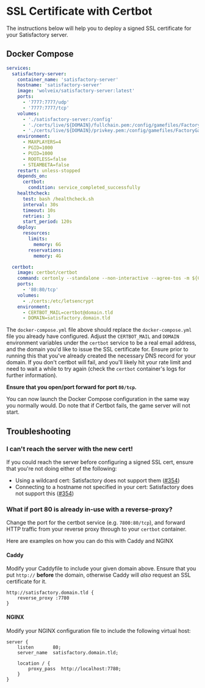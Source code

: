 # SSL Certificate with Certbot

The instructions below will help you to deploy a signed SSL certificate for your Satisfactory server.

## Docker Compose

```yaml
services:
  satisfactory-server:
    container_name: 'satisfactory-server'
    hostname: 'satisfactory-server'
    image: 'wolveix/satisfactory-server:latest'
    ports:
      - '7777:7777/udp'
      - '7777:7777/tcp'
    volumes:
      - './satisfactory-server:/config'
      - './certs/live/${DOMAIN}/fullchain.pem:/config/gamefiles/FactoryGame/Certificates/cert_chain.pem'
      - './certs/live/${DOMAIN}/privkey.pem:/config/gamefiles/FactoryGame/Certificates/private_key.pem'
    environment:
      - MAXPLAYERS=4
      - PGID=1000
      - PUID=1000
      - ROOTLESS=false
      - STEAMBETA=false
    restart: unless-stopped
    depends_on:
      certbot:
        condition: service_completed_successfully
    healthcheck:
      test: bash /healthcheck.sh
      interval: 30s
      timeout: 10s
      retries: 3
      start_period: 120s
    deploy:
      resources:
        limits:
          memory: 6G
        reservations:
          memory: 4G

  certbot:
    image: certbot/certbot
    command: certonly --standalone --non-interactive --agree-tos -m ${CERTBOT_MAIL} -d ${DOMAIN}
    ports:
      - '80:80/tcp'
    volumes:
      - ./certs:/etc/letsencrypt
    environment:
      - CERTBOT_MAIL=certbot@domain.tld
      - DOMAIN=satisfactory.domain.tld
```

The `docker-compose.yml` file above should replace the `docker-compose.yml` file you already have configured. Adjust the
`CERTBOT_MAIL` and `DOMAIN` environment variables under the `certbot` service to be a real email address, and the domain
you'd like to issue the SSL certificate for. Ensure prior to running this that you've already created the necessary DNS
record for your domain. If you don't certbot will fail, and you'll likely hit your rate limit and need to wait a while
to try again (check the `certbot` container's logs for further information).

**Ensure that you open/port forward for port `80/tcp`.**

You can now launch the Docker Compose configuration in the same way you normally would. Do note that if Certbot fails,
the game server will not start.

## Troubleshooting

### I can't reach the server with the new cert!

If you could reach the server before configuring a signed SSL cert, ensure that you're not doing either of the 
following:
- Using a wildcard cert: Satisfactory does not support them ([#354](https://github.com/wolveix/satisfactory-server/issues/354))
- Connecting to a hostname not specified in your cert: Satisfactory does not support this ([#354](https://github.com/wolveix/satisfactory-server/issues/354))

### What if port 80 is already in-use with a reverse-proxy?

Change the port for the certbot service (e.g. `7800:80/tcp`), and forward HTTP traffic from your reverse proxy through
to your `certbot` container.

Here are examples on how you can do this with Caddy and NGINX

#### Caddy

Modify your Caddyfile to include your given domain above. Ensure that you put `http://` **before** the domain, otherwise
Caddy will _also_ request an SSL certificate for it.

```
http://satisfactory.domain.tld {
    reverse_proxy :7780
}
```


#### NGINX

Modify your NGINX configuration file to include the following virtual host:

```
server {
    listen       80;
    server_name  satisfactory.domain.tld;

    location / {
        proxy_pass  http://localhost:7780;
    }
}
```